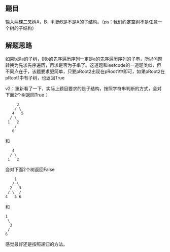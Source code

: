 ## 题目
输入两棵二叉树A，B，判断B是不是A的子结构。（ps：我们约定空树不是任意一个树的子结构）
## 解题思路
如果b是a的子树，则b的先序遍历序列一定是a的先序遍历序列的子串，所以问题转换为先求先序遍历，再求是否为子串了。这道题和leetcode的一道题类似，但不同点在于，该题要求更简单，只要pRoot2出现在pRoot1中即可，如果pRoot2在pRoot1中有子树，也返回True

v2：重新看了一下，实际上题目要求的是子结构，按照字符串判断的方式，会对下面2个树返回True：

         3
        / \
       4   5
      / \
     1   2
        /
       0
和
    
       4
      / \
     1   2
     
会对下面2个树返回False
        
        1
       / \
      2   3
     / \  /
    4   5 6

和

    1
     \
      3
     /
    6

感觉最好还是按照递归的方法。